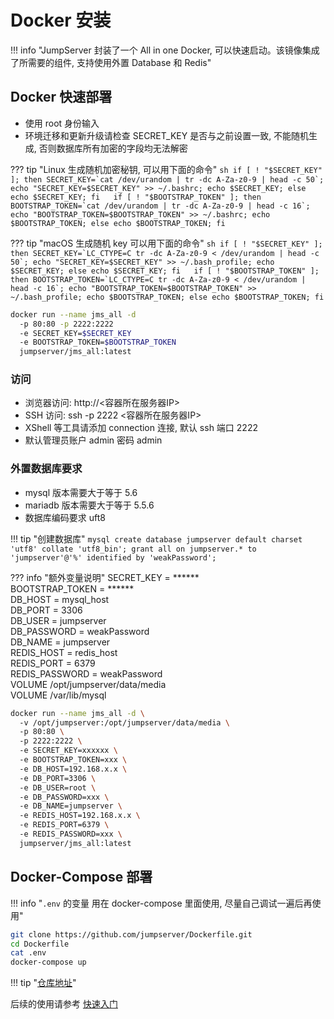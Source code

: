 # Docker 安装

!!! info "JumpServer 封装了一个 All in one Docker, 可以快速启动。该镜像集成了所需要的组件, 支持使用外置 Database 和 Redis"

## Docker 快速部署

- 使用 root 身份输入
- 环境迁移和更新升级请检查 SECRET_KEY 是否与之前设置一致, 不能随机生成, 否则数据库所有加密的字段均无法解密

??? tip "Linux 生成随机加密秘钥, 可以用下面的命令"
    ```sh
    if [ ! "$SECRET_KEY" ]; then
      SECRET_KEY=`cat /dev/urandom | tr -dc A-Za-z0-9 | head -c 50`;
      echo "SECRET_KEY=$SECRET_KEY" >> ~/.bashrc;
      echo $SECRET_KEY;
    else
      echo $SECRET_KEY;
    fi  
    if [ ! "$BOOTSTRAP_TOKEN" ]; then
      BOOTSTRAP_TOKEN=`cat /dev/urandom | tr -dc A-Za-z0-9 | head -c 16`;
      echo "BOOTSTRAP_TOKEN=$BOOTSTRAP_TOKEN" >> ~/.bashrc;
      echo $BOOTSTRAP_TOKEN;
    else
      echo $BOOTSTRAP_TOKEN;
    fi
    ```

??? tip "macOS 生成随机 key 可以用下面的命令"
    ```sh
    if [ ! "$SECRET_KEY" ]; then
      SECRET_KEY=`LC_CTYPE=C tr -dc A-Za-z0-9 < /dev/urandom | head -c 50`;
      echo "SECRET_KEY=$SECRET_KEY" >> ~/.bash_profile;
      echo $SECRET_KEY;
    else
      echo $SECRET_KEY;
    fi  
    if [ ! "$BOOTSTRAP_TOKEN" ]; then
      BOOTSTRAP_TOKEN=`LC_CTYPE=C tr -dc A-Za-z0-9 < /dev/urandom | head -c 16`;
      echo "BOOTSTRAP_TOKEN=$BOOTSTRAP_TOKEN" >> ~/.bash_profile;
      echo $BOOTSTRAP_TOKEN;
    else
      echo $BOOTSTRAP_TOKEN;
    fi
    ```

```sh
docker run --name jms_all -d
  -p 80:80 -p 2222:2222
  -e SECRET_KEY=$SECRET_KEY
  -e BOOTSTRAP_TOKEN=$BOOTSTRAP_TOKEN
  jumpserver/jms_all:latest
```

### 访问

- 浏览器访问: http://<容器所在服务器IP>
- SSH 访问: ssh -p 2222 <容器所在服务器IP>
- XShell 等工具请添加 connection 连接, 默认 ssh 端口 2222
- 默认管理员账户 admin 密码 admin

### 外置数据库要求

- mysql 版本需要大于等于 5.6
- mariadb 版本需要大于等于 5.5.6
- 数据库编码要求 uft8

!!! tip "创建数据库"
    ```mysql
    create database jumpserver default charset 'utf8' collate 'utf8_bin';
    grant all on jumpserver.* to 'jumpserver'@'%' identified by 'weakPassword';
    ```


??? info "额外变量说明"
    SECRET_KEY = ******  
    BOOTSTRAP_TOKEN = ******  
    DB_HOST = mysql_host  
    DB_PORT = 3306  
    DB_USER = jumpserver  
    DB_PASSWORD = weakPassword  
    DB_NAME = jumpserver  
    REDIS_HOST = redis_host  
    REDIS_PORT = 6379  
    REDIS_PASSWORD = weakPassword  
    VOLUME /opt/jumpserver/data/media  
    VOLUME /var/lib/mysql


```sh
docker run --name jms_all -d \  
  -v /opt/jumpserver:/opt/jumpserver/data/media \  
  -p 80:80 \  
  -p 2222:2222 \  
  -e SECRET_KEY=xxxxxx \  
  -e BOOTSTRAP_TOKEN=xxx \  
  -e DB_HOST=192.168.x.x \  
  -e DB_PORT=3306 \  
  -e DB_USER=root \  
  -e DB_PASSWORD=xxx \  
  -e DB_NAME=jumpserver \  
  -e REDIS_HOST=192.168.x.x \  
  -e REDIS_PORT=6379 \  
  -e REDIS_PASSWORD=xxx \  
  jumpserver/jms_all:latest
```

## Docker-Compose 部署

!!! info "`.env` 的变量 用在 docker-compose 里面使用, 尽量自己调试一遍后再使用"

```sh
git clone https://github.com/jumpserver/Dockerfile.git
cd Dockerfile
cat .env
docker-compose up
```

!!! tip "[仓库地址](https://github.com/jumpserver/Dockerfile)"

后续的使用请参考 [快速入门](../admin-guide/quick_start/)
